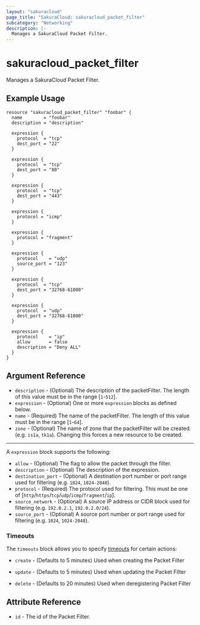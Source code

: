 ```yaml
---
layout: "sakuracloud"
page_title: "SakuraCloud: sakuracloud_packet_filter"
subcategory: "Networking"
description: |-
  Manages a SakuraCloud Packet Filter.
---
```


# sakuracloud_packet_filter

Manages a SakuraCloud Packet Filter.

## Example Usage

```hcl
resource "sakuracloud_packet_filter" "foobar" {
  name        = "foobar"
  description = "description"

  expression {
    protocol  = "tcp"
    dest_port = "22"
  }

  expression {
    protocol  = "tcp"
    dest_port = "80"
  }

  expression {
    protocol  = "tcp"
    dest_port = "443"
  }

  expression {
    protocol = "icmp"
  }

  expression {
    protocol = "fragment"
  }

  expression {
    protocol    = "udp"
    source_port = "123"
  }

  expression {
    protocol  = "tcp"
    dest_port = "32768-61000"
  }

  expression {
    protocol  = "udp"
    dest_port = "32768-61000"
  }

  expression {
    protocol    = "ip"
    allow       = false
    description = "Deny ALL"
  }
}
```
## Argument Reference

* `description` - (Optional) The description of the packetFilter. The length of this value must be in the range [`1`-`512`].
* `expression` - (Optional) One or more `expression` blocks as defined below.
* `name` - (Required) The name of the packetFilter. The length of this value must be in the range [`1`-`64`].
* `zone` - (Optional) The name of zone that the packetFilter will be created. (e.g. `is1a`, `tk1a`). Changing this forces a new resource to be created.


---

A `expression` block supports the following:

* `allow` - (Optional) The flag to allow the packet through the filter.
* `description` - (Optional) The description of the expression.
* `destination_port` - (Optional) A destination port number or port range used for filtering (e.g. `1024`, `1024-2048`).
* `protocol` - (Required) The protocol used for filtering. This must be one of [`http`/`https`/`tcp`/`udp`/`icmp`/`fragment`/`ip`].
* `source_network` - (Optional) A source IP address or CIDR block used for filtering (e.g. `192.0.2.1`, `192.0.2.0/24`).
* `source_port` - (Optional) A source port number or port range used for filtering (e.g. `1024`, `1024-2048`).


### Timeouts

The `timeouts` block allows you to specify [timeouts](https://www.terraform.io/docs/configuration/resources.html#operation-timeouts) for certain actions:

* `create` - (Defaults to 5 minutes) Used when creating the Packet Filter


* `update` - (Defaults to 5 minutes) Used when updating the Packet Filter

* `delete` - (Defaults to 20 minutes) Used when deregistering Packet Filter



## Attribute Reference

* `id` - The id of the Packet Filter.




